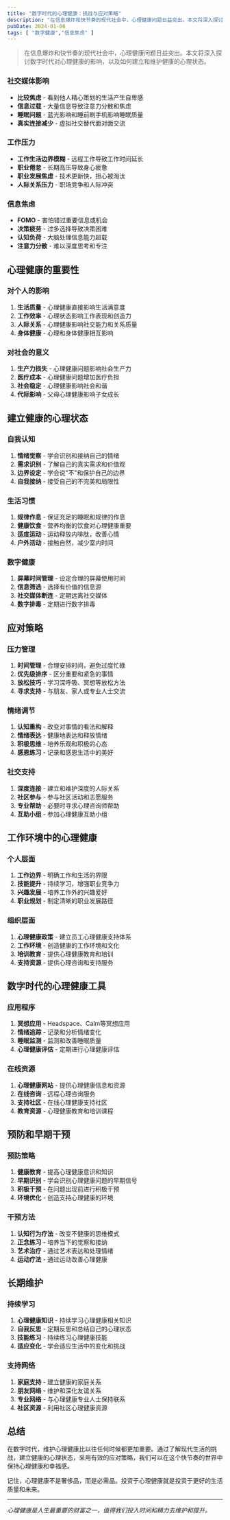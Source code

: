 ```yaml
---
title: "数字时代的心理健康：挑战与应对策略"
description: "在信息爆炸和快节奏的现代社会中，心理健康问题日益突出。本文将深入探讨数字时代对心理健康的影响，以及如何建立和维护健康的心理状态。"
pubDate: 2024-01-06
tags: [ "数字健康","信息焦虑" ]
---
```


>在信息爆炸和快节奏的现代社会中，心理健康问题日益突出。本文将深入探讨数字时代对心理健康的影响，以及如何建立和维护健康的心理状态。


### 社交媒体影响
- **比较焦虑** - 看到他人精心策划的生活产生自卑感
- **信息过载** - 大量信息导致注意力分散和焦虑
- **睡眠问题** - 蓝光影响和睡前刷手机影响睡眠质量
- **真实连接减少** - 虚拟社交替代面对面交流

### 工作压力
- **工作生活边界模糊** - 远程工作导致工作时间延长
- **职业倦怠** - 长期高压导致身心疲惫
- **职业发展焦虑** - 技术更新快，担心被淘汰
- **人际关系压力** - 职场竞争和人际冲突

### 信息焦虑
- **FOMO** - 害怕错过重要信息或机会
- **决策疲劳** - 过多选择导致决策困难
- **认知负荷** - 大脑处理信息能力超载
- **注意力分散** - 难以深度思考和专注

## 心理健康的重要性

### 对个人的影响
1. **生活质量** - 心理健康直接影响生活满意度
2. **工作效率** - 心理状态影响工作表现和创造力
3. **人际关系** - 心理健康影响社交能力和关系质量
4. **身体健康** - 心理和身体健康相互影响

### 对社会的意义
1. **生产力损失** - 心理健康问题影响社会生产力
2. **医疗成本** - 心理健康问题增加医疗负担
3. **社会稳定** - 心理健康影响社会和谐
4. **代际影响** - 父母心理健康影响子女成长

## 建立健康的心理状态

### 自我认知
1. **情绪觉察** - 学会识别和接纳自己的情绪
2. **需求识别** - 了解自己的真实需求和价值观
3. **边界设定** - 学会说"不"和保护自己的边界
4. **自我接纳** - 接受自己的不完美和局限性

### 生活习惯
1. **规律作息** - 保证充足的睡眠和规律的作息
2. **健康饮食** - 营养均衡的饮食对心理健康重要
3. **适度运动** - 运动释放内啡肽，改善心情
4. **户外活动** - 接触自然，减少室内时间

### 数字健康
1. **屏幕时间管理** - 设定合理的屏幕使用时间
2. **信息筛选** - 选择有价值的信息源
3. **社交媒体断连** - 定期远离社交媒体
4. **数字排毒** - 定期进行数字排毒

## 应对策略

### 压力管理
1. **时间管理** - 合理安排时间，避免过度忙碌
2. **优先级排序** - 区分重要和紧急的事情
3. **放松技巧** - 学习深呼吸、冥想等放松方法
4. **寻求支持** - 与朋友、家人或专业人士交流

### 情绪调节
1. **认知重构** - 改变对事情的看法和解释
2. **情绪表达** - 健康地表达和释放情绪
3. **积极思维** - 培养乐观和积极的心态
4. **感恩练习** - 记录和感恩生活中的美好

### 社交支持
1. **深度连接** - 建立和维护深度的人际关系
2. **社区参与** - 参与社区活动和志愿服务
3. **专业帮助** - 必要时寻求心理咨询师帮助
4. **互助小组** - 参加心理健康互助小组

## 工作环境中的心理健康

### 个人层面
1. **工作边界** - 明确工作和生活的界限
2. **技能提升** - 持续学习，增强职业竞争力
3. **兴趣发展** - 培养工作外的兴趣爱好
4. **职业规划** - 制定清晰的职业发展路径

### 组织层面
1. **心理健康政策** - 建立员工心理健康支持体系
2. **工作环境** - 创造健康的工作环境和文化
3. **培训教育** - 提供心理健康教育和培训
4. **支持资源** - 提供心理咨询和支持服务

## 数字时代的心理健康工具

### 应用程序
1. **冥想应用** - Headspace、Calm等冥想应用
2. **情绪追踪** - 记录和分析情绪变化
3. **睡眠监测** - 监测和改善睡眠质量
4. **心理健康评估** - 定期进行心理健康评估

### 在线资源
1. **心理健康网站** - 提供心理健康信息和资源
2. **在线咨询** - 远程心理咨询服务
3. **支持社区** - 在线心理健康支持社区
4. **教育资源** - 心理健康教育和培训课程

## 预防和早期干预

### 预防策略
1. **健康教育** - 提高心理健康意识和知识
2. **早期识别** - 学会识别心理健康问题的早期信号
3. **积极干预** - 在问题出现前进行积极干预
4. **环境优化** - 创造支持心理健康的环境

### 干预方法
1. **认知行为疗法** - 改变不健康的思维模式
2. **正念练习** - 培养当下的觉察和接纳
3. **艺术治疗** - 通过艺术表达和处理情绪
4. **运动疗法** - 通过运动改善心理健康

## 长期维护

### 持续学习
1. **心理健康知识** - 持续学习心理健康相关知识
2. **自我反思** - 定期反思和总结自己的心理状态
3. **技能练习** - 持续练习心理健康技能
4. **适应变化** - 学会适应生活中的变化和挑战

### 支持网络
1. **家庭支持** - 建立健康的家庭关系
2. **朋友网络** - 维护和深化友谊关系
3. **专业网络** - 与心理健康专业人士保持联系
4. **社区资源** - 利用社区心理健康资源

## 总结

在数字时代，维护心理健康比以往任何时候都更加重要。通过了解现代生活的挑战，建立健康的心理状态，采用有效的应对策略，我们可以在这个快节奏的世界中保持心理健康和幸福感。

记住，心理健康不是奢侈品，而是必需品。投资于心理健康就是投资于更好的生活质量和未来。

---

*心理健康是人生最重要的财富之一，值得我们投入时间和精力去维护和提升。* 